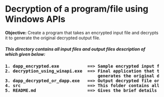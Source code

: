 # Decryption of a program/file using Windows APIs


**Objective:** Create a program that takes an encrypted input file and decrypts it to generate the original decrypted output file.

##### This directory contains all input files and output files description of which given below:
<h4>
<pre>
1. dapp_encrypted.exe           ==> Sample encrypted input file to be decrypted.
2. decryption_using_winapi.exe  ==> Final application that takes input file dapp_encrypted.exe and 
                                    generates the original decrypted file dapp_decrypted_or_dapp.exe on execution.
3. dapp_decrypted_or_dapp.exe   ==> Output decrypted file or the original file of the encrypted file.
4. src                          ==> This folder contains all source and input files of the final application.
5. README.md                    ==> Gives the brief details of all the files of this directory.
</pre>
</h4>

